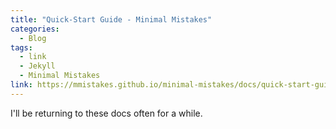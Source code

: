 ```yaml
---
title: "Quick-Start Guide - Minimal Mistakes"
categories:
  - Blog
tags:
  - link
  - Jekyll
  - Minimal Mistakes
link: https://mmistakes.github.io/minimal-mistakes/docs/quick-start-guide/
---
```


I'll be returning to these docs often for a while.
